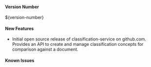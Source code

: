 #### Version Number
${version-number}

#### New Features
* Initial open source release of classification-service on github.com. Provides an API to create and manage classification concepts for comparison against a document.

#### Known Issues
